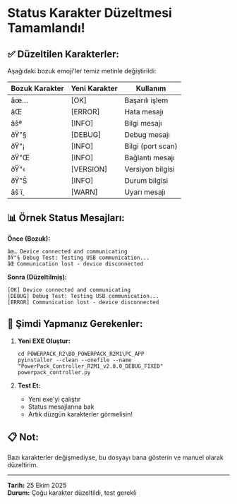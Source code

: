 # Status Karakter Düzeltmesi Tamamlandı!

## ✅ Düzeltilen Karakterler:

Aşağıdaki bozuk emoji'ler temiz metinle değiştirildi:

| Bozuk Karakter | Yeni Karakter | Kullanım |
|----------------|---------------|----------|
| âœ… | [OK] | Başarılı işlem |
| âŒ | [ERROR] | Hata mesajı |
| âšª | [INFO] | Bilgi mesajı |
| ðŸ"§ | [DEBUG] | Debug mesajı |
| ðŸ"¡ | [INFO] | Bilgi (port scan) |
| ðŸ"Œ | [INFO] | Bağlantı mesajı |
| ðŸ"‹ | [VERSION] | Versiyon bilgisi |
| ðŸ"Š | [INFO] | Durum bilgisi |
| âš ï¸ | [WARN] | Uyarı mesajı |

## 📊 Örnek Status Mesajları:

**Önce (Bozuk):**
```
âœ… Device connected and communicating
ðŸ"§ Debug Test: Testing USB communication...
âŒ Communication lost - device disconnected
```

**Sonra (Düzeltilmiş):**
```
[OK] Device connected and communicating
[DEBUG] Debug Test: Testing USB communication...
[ERROR] Communication lost - device disconnected
```

## 🎯 Şimdi Yapmanız Gerekenler:

1. **Yeni EXE Oluştur:**
   ```
   cd POWERPACK_R2\BO_POWERPACK_R2M1\PC_APP
   pyinstaller --clean --onefile --name "PowerPack_Controller_R2M1_v2.0.0_DEBUG_FIXED" powerpack_controller.py
   ```

2. **Test Et:**
   - Yeni exe'yi çalıştır
   - Status mesajlarına bak
   - Artık düzgün karakterler görmelisin!

## 📋 Not:

Bazı karakterler değişmediysе, bu dosyayı bana gösterin ve manuel olarak düzeltirim.

---
**Tarih:** 25 Ekim 2025  
**Durum:** Çoğu karakter düzeltildi, test gerekli

